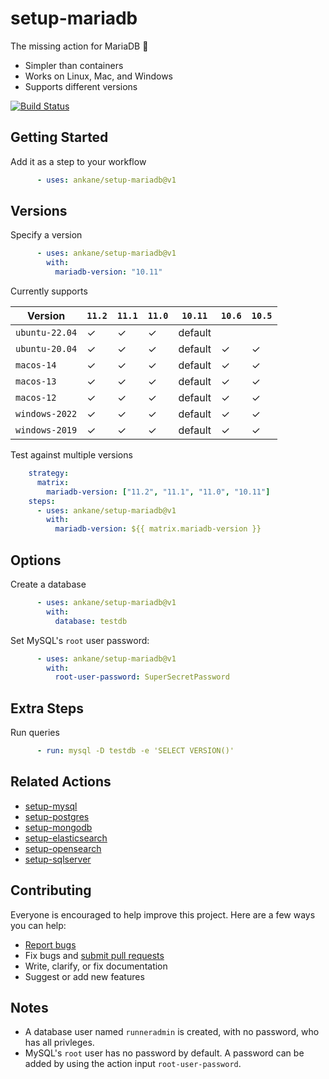 # setup-mariadb

The missing action for MariaDB :tada:

- Simpler than containers
- Works on Linux, Mac, and Windows
- Supports different versions

[![Build Status](https://github.com/ankane/setup-mariadb/workflows/build/badge.svg?branch=v1)](https://github.com/ankane/setup-mariadb/actions)

## Getting Started

Add it as a step to your workflow

```yml
      - uses: ankane/setup-mariadb@v1
```

## Versions

Specify a version

```yml
      - uses: ankane/setup-mariadb@v1
        with:
          mariadb-version: "10.11"
```

Currently supports

Version | `11.2` | `11.1` | `11.0` | `10.11` | `10.6` | `10.5`
--- | ---| --- | --- | --- | --- | ---
`ubuntu-22.04` | ✓ | ✓ | ✓ | default | |
`ubuntu-20.04` | ✓ | ✓ | ✓ | default | ✓ | ✓
`macos-14` | ✓ | ✓ | ✓ | default | ✓ | ✓
`macos-13` | ✓ | ✓ | ✓ | default | ✓ | ✓
`macos-12` | ✓ | ✓ | ✓ | default | ✓ | ✓
`windows-2022` | ✓ | ✓ | ✓ | default | ✓ | ✓
`windows-2019` | ✓ | ✓ | ✓ | default | ✓ | ✓

Test against multiple versions

```yml
    strategy:
      matrix:
        mariadb-version: ["11.2", "11.1", "11.0", "10.11"]
    steps:
      - uses: ankane/setup-mariadb@v1
        with:
          mariadb-version: ${{ matrix.mariadb-version }}
```

## Options

Create a database

```yml
      - uses: ankane/setup-mariadb@v1
        with:
          database: testdb
```

Set MySQL's `root` user password:

```yml
      - uses: ankane/setup-mariadb@v1
        with:
          root-user-password: SuperSecretPassword
```

## Extra Steps

Run queries

```yml
      - run: mysql -D testdb -e 'SELECT VERSION()'
```

## Related Actions

- [setup-mysql](https://github.com/ankane/setup-mysql)
- [setup-postgres](https://github.com/ankane/setup-postgres)
- [setup-mongodb](https://github.com/ankane/setup-mongodb)
- [setup-elasticsearch](https://github.com/ankane/setup-elasticsearch)
- [setup-opensearch](https://github.com/ankane/setup-opensearch)
- [setup-sqlserver](https://github.com/ankane/setup-sqlserver)

## Contributing

Everyone is encouraged to help improve this project. Here are a few ways you can help:

- [Report bugs](https://github.com/ankane/setup-mariadb/issues)
- Fix bugs and [submit pull requests](https://github.com/ankane/setup-mariadb/pulls)
- Write, clarify, or fix documentation
- Suggest or add new features


## Notes

- A database user named `runneradmin` is created, with no password, who has all privleges. 
- MySQL's `root` user has no password by default. A password can be added by using the action input `root-user-password`.
